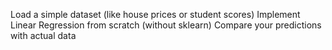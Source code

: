 Load a simple dataset (like house prices or student scores) Implement Linear Regression from scratch (without sklearn) Compare your predictions with actual data
